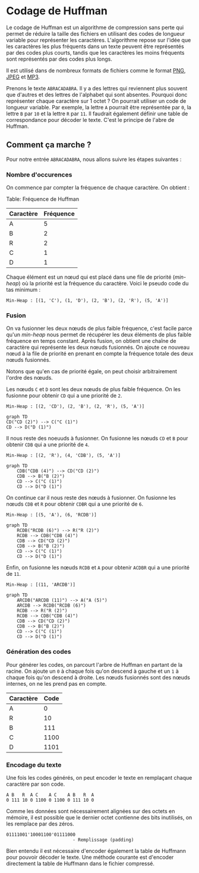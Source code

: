 # Codage de Huffman

Le codage de Huffman est un algorithme de compression sans perte qui permet de réduire la taille des fichiers en utilisant des codes de longueur variable pour représenter les caractères. L'algorithme repose sur l'idée que les caractères les plus fréquents dans un texte peuvent être représentés par des codes plus courts, tandis que les caractères les moins fréquents sont représentés par des codes plus longs.

Il est utilisé dans de nombreux formats de fichiers comme le format [PNG](https://fr.wikipedia.org/wiki/Portable_Network_Graphics), [JPEG](https://fr.wikipedia.org/wiki/JPEG) et [MP3](https://fr.wikipedia.org/wiki/MP3).

Prenons le texte `ABRACADABRA`. Il y a des lettres qui reviennent plus souvent que d'autres et des lettres de l'alphabet qui sont absentes. Pourquoi donc représenter chaque caractère sur 1 octet ? On pourrait utiliser un code de longueur variable. Par exemple, la lettre `A` pourrait être représentée par `0`, la lettre `B` par `10` et la lettre `R` par `11`. Il faudrait également définir une table de correspondance pour décoder le texte. C'est le principe de l'abre de Huffman.

## Comment ça marche ?

Pour notre entrée `ABRACADABRA`, nous allons suivre les étapes suivantes :

### Nombre d'occurences

On commence par compter la fréquence de chaque caractère. On obtient :

Table: Fréquence de Huffman

| Caractère | Fréquence |
| --------- | --------- |
| A         | 5         |
| B         | 2         |
| R         | 2         |
| C         | 1         |
| D         | 1         |

Chaque élément est un nœud qui est placé dans une file de priorité (*min-heap*) où la priorité est la fréquence du caractère. Voici le pseudo code du tas minimum :

```text
Min-Heap : [(1, 'C'), (1, 'D'), (2, 'B'), (2, 'R'), (5, 'A')]
```

### Fusion

On va fusionner les deux nœuds de plus faible fréquence, c'est facile parce qu'un *min-heap* nous permet de récupérer les deux éléments de plus faible fréquence en temps constant. Après fusion, on obtient une chaîne de caractère qui représente les deux nœuds fusionnés. On ajoute ce nouveau nœud à la file de priorité en prenant en compte la fréquence totale des deux nœuds fusionnés.

Notons que qu'en cas de priorité égale, on peut choisir arbitrairement l'ordre des nœuds.

Les nœuds `C` et `D` sont les deux nœuds de plus faible fréquence. On les fusionne pour obtenir `CD` qui a une priorité de `2`.

```text
Min-Heap : [(2, 'CD'), (2, 'B'), (2, 'R'), (5, 'A')]
```

```mermaid
graph TD
CD("CD (2)") --> C("C (1)")
CD --> D("D (1)")
```

Il nous reste des noeuuds à fusionner. On fusionne les nœuds `CD` et `B` pour obtenir `CDB` qui a une priorité de `4`.

```text
Min-Heap : [(2, 'R'), (4, 'CDB'), (5, 'A')]
```

```mermaid
graph TD
    CDB("CDB (4)") --> CD("CD (2)")
    CDB --> B("B (2)")
    CD --> C("C (1)")
    CD --> D("D (1)")
```

On continue car il nous reste des nœuds à fusionner. On fusionne les nœuds `CDB` et `R` pour obtenir `CDBR` qui a une priorité de `6`.

```text
Min-Heap : [(5, 'A'), (6, 'RCDB')]
```

```mermaid
graph TD
    RCDB("RCDB (6)") --> R("R (2)")
    RCDB --> CDB("CDB (4)")
    CDB --> CD("CD (2)")
    CDB --> B("B (2)")
    CD --> C("C (1)")
    CD --> D("D (1)")
```

Enfin, on fusionne les nœuds `RCDB` et `A` pour obtenir `ACDBR` qui a une priorité de `11`.

```text
Min-Heap : [(11, 'ARCDB')]
```

``` mermaid
graph TD
    ARCDB("ARCDB (11)") --> A("A (5)")
    ARCDB --> RCDB("RCDB (6)")
    RCDB --> R("R (2)")
    RCDB --> CDB("CDB (4)")
    CDB --> CD("CD (2)")
    CDB --> B("B (2)")
    CD --> C("C (1)")
    CD --> D("D (1)")
```

### Génération des codes

Pour générer les codes, on parcourt l'arbre de Huffman en partant de la racine. On ajoute un `0` à chaque fois qu'on descend à gauche et un `1` à chaque fois qu'on descend à droite. Les nœuds fusionnés sont des nœuds internes, on ne les prend pas en compte.

| Caractère | Code |
| --------- | ---- |
| A         | 0    |
| R         | 10   |
| B         | 111  |
| C         | 1100 |
| D         | 1101 |

### Encodage du texte

Une fois les codes générés, on peut encoder le texte en remplaçant chaque caractère par son code.

```text
A B   R  A C    A C    A B   R  A
0 111 10 0 1100 0 1100 0 111 10 0
```

Comme les données sont nécessairement alignées sur des octets en mémoire, il est possible que le dernier octet contienne des bits inutilisés, on les remplace par des zéros.

```text
01111001'10001100'01111000
                         - Remplissage (padding)
```

Bien entendu il est nécessaire d'encoder également la table de Huffmann pour pouvoir décoder le texte. Une méthode courante est d'encoder directement la table de Huffmann dans le fichier compressé.
